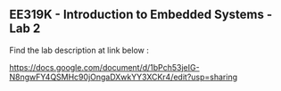 ## EE319K - Introduction to Embedded Systems - Lab 2

Find the lab description at link below :

https://docs.google.com/document/d/1bPch53jeIG-N8ngwFY4QSMHc90jOngaDXwkYY3XCKr4/edit?usp=sharing
